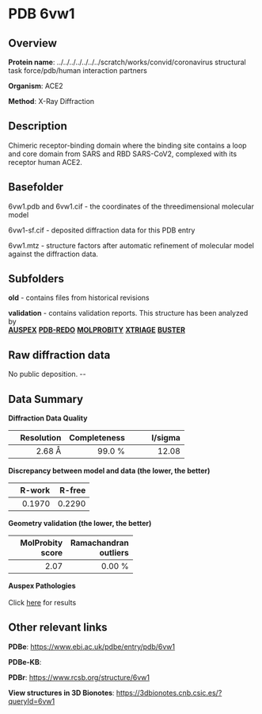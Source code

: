 # PDB 6vw1

## Overview

**Protein name**: ../../../../../../../scratch/works/convid/coronavirus structural task force/pdb/human interaction partners

**Organism**: ACE2

**Method**: X-Ray Diffraction

## Description

Chimeric receptor-binding domain where the binding site contains a loop and core domain from SARS and RBD SARS-CoV2, complexed with its receptor human ACE2.

## Basefolder

6vw1.pdb and 6vw1.cif - the coordinates of the threedimensional molecular model

6vw1-sf.cif - deposited diffraction data for this PDB entry

6vw1.mtz - structure factors after automatic refinement of molecular model against the diffraction data.

## Subfolders



**old** - contains files from historical revisions

**validation** - contains validation reports. This structure has been analyzed by <br>[**AUSPEX**](https://github.com/thorn-lab/coronavirus_structural_task_force/tree/master/pdb/human_interaction_partners/ACE2/6vw1/validation/auspex) [**PDB-REDO**](https://github.com/thorn-lab/coronavirus_structural_task_force/tree/master/pdb/human_interaction_partners/ACE2/6vw1/validation/pdb-redo) [**MOLPROBITY**](https://github.com/thorn-lab/coronavirus_structural_task_force/tree/master/pdb/human_interaction_partners/ACE2/6vw1/validation/molprobity) [**XTRIAGE**](https://github.com/thorn-lab/coronavirus_structural_task_force/blob/master/pdb/human_interaction_partners/ACE2/6vw1/validation/Xtriage_output.log) [**BUSTER**](https://www.globalphasing.com/buster/wiki/index.cgi?Covid19Pdb6VW1) 



## Raw diffraction data

No public deposition. --<br> 

## Data Summary
**Diffraction Data Quality**

|   | Resolution | Completeness| I/sigma |
|---|-------------:|----------------:|--------------:|
|   |2.68 Å|99.0  %|<img width=50/>12.08|

**Discrepancy between model and data (the lower, the better)**

|   | **R-work**| **R-free**   
|---|-------------:|----------------:|           
||  0.1970|  0.2290|

**Geometry validation (the lower, the better)**

|   |**MolProbity<br>score**| **Ramachandran<br>outliers** 
|---|-------------:|----------------:|
||  2.07|  0.00 %|

**Auspex Pathologies**<br> <br>Click [here](https://github.com/thorn-lab/coronavirus_structural_task_force/blob/master/pdb/human_interaction_partners/ACE2/6vw1/validation/auspex/6vw1_auspex_comments.txt)  for results

 



## Other relevant links 
**PDBe**:  https://www.ebi.ac.uk/pdbe/entry/pdb/6vw1

**PDBe-KB**:  
 
**PDBr**: https://www.rcsb.org/structure/6vw1 

**View structures in 3D Bionotes**: https://3dbionotes.cnb.csic.es/?queryId=6vw1

